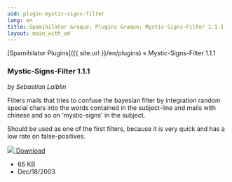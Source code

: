 ```yaml
---
uid: plugin-mystic-signs-filter
lang: en
title: Spamihilator &raquo; Plugins &raquo; Mystic-Signs-Filter 1.1.1
layout: main_with_ad
---
```


[Spamihilator Plugins]({{ site.url }}/en/plugins) &laquo; Mystic-Signs-Filter 1.1.1

### Mystic-Signs-Filter 1.1.1

_by Sebastian Laiblin_

Filters mails that tries to confuse the bayesian filter by integration random special chars into the words contained in the subject-line and mails with chinese and so on 'mystic-signs' in the subject.

Should be used as one of the first filters, because it is very quick and has a low rate on false-positives.

<div class="downloadsection">
<a href="http://www.laiblin.de/download/download.php?id=mysticsignsfilter" class="radius button left" id="download-button"><img src="{{site.url}}/images/download-arrow.png"> Download</a>
<ul id="download-notes">
<li>65 KB</li>
<li>Dec/18/2003</li>
</ul>
</div>

